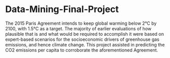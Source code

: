 # Data-Mining-Final-Project

The 2015 Paris Agreement intends to keep global warming below 2℃ by 2100, with 1.5°C as a target. The majority of earlier evaluations of how plausible that is and what would be required to accomplish it were based on expert-based scenarios for the socioeconomic drivers of greenhouse gas emissions, and hence climate change. This project assisted in predicting the CO2 emissions per capita to corroborate the aforementioned Agreement.
